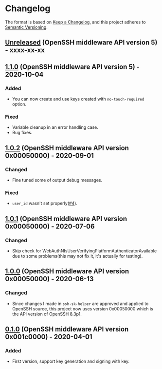 <!-- markdownlint-disable MD024 -->
# Changelog

The format is based on [Keep a Changelog](https://keepachangelog.com/en/1.0.0/),
and this project adheres to [Semantic Versioning](https://semver.org/spec/v2.0.0.html).

## [Unreleased] (OpenSSH middleware API version 5) - xxxx-xx-xx

## [1.1.0] (OpenSSH middleware API version 5) - 2020-10-04

### Added

- You can now create and use keys created with `no-touch-required` option.

### Fixed

- Variable cleanup in an error handling case.
- Bug fixes.

## [1.0.2] (OpenSSH middleware API version 0x00050000) - 2020-09-01

### Changed

- Fine tuned some of output debug messages.

### Fixed

- `user_id` wasn't set properly([#4](https://github.com/tavrez/openssh-sk-winhello/issues/4)).

## [1.0.1] (OpenSSH middleware API version 0x00050000) - 2020-07-06

### Changed

- Skip check for WebAuthNIsUserVerifyingPlatformAuthenticatorAvailable due to some problems(this may not fix it, it's actually for testing).

## [1.0.0] (OpenSSH middleware API version 0x00050000) - 2020-06-13

### Changed

- Since changes I made in `ssh-sk-helper` are approved and applied to OpenSSH source, this project now uses version 0x00050000 which is the API version of OpenSSH 8.3p1.

## [0.1.0] (OpenSSH middleware API version 0x001c0000) - 2020-04-01

### Added

- First version, support key generation and signing with key.

[Unreleased]: https://github.com/tavrez/openssh-sk-winhello/compare/v1.1.0...v1
[1.1.0]: https://github.com/tavrez/openssh-sk-winhello/compare/v1.0.2...v1.1.0
[1.0.2]: https://github.com/tavrez/openssh-sk-winhello/compare/v1.0.1...v1.0.2
[1.0.1]: https://github.com/tavrez/openssh-sk-winhello/compare/v1.0...v1.0.1
[1.0.0]: https://github.com/tavrez/openssh-sk-winhello/compare/v0.1...v1.0
[0.1.0]: https://github.com/tavrez/openssh-sk-winhello/releases/tag/v0.1
